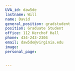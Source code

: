 ```yaml
---
UVA_id: daw5de
lastname: Will
name: David
general_position: gradstudent
position: Graduate Student
office: 112 Kerchof Hall
phone: 434-243-2304
email: daw5de@virginia.edu
image:
personal_page:


---
```

